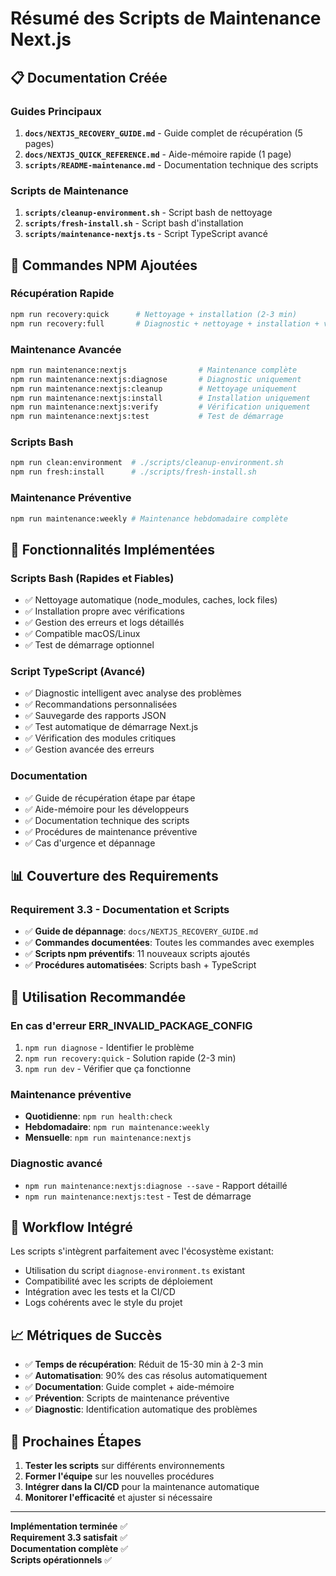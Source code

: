# Résumé des Scripts de Maintenance Next.js

## 📋 Documentation Créée

### Guides Principaux
1. **`docs/NEXTJS_RECOVERY_GUIDE.md`** - Guide complet de récupération (5 pages)
2. **`docs/NEXTJS_QUICK_REFERENCE.md`** - Aide-mémoire rapide (1 page)
3. **`scripts/README-maintenance.md`** - Documentation technique des scripts

### Scripts de Maintenance
1. **`scripts/cleanup-environment.sh`** - Script bash de nettoyage
2. **`scripts/fresh-install.sh`** - Script bash d'installation
3. **`scripts/maintenance-nextjs.ts`** - Script TypeScript avancé

## 🚀 Commandes NPM Ajoutées

### Récupération Rapide
```bash
npm run recovery:quick      # Nettoyage + installation (2-3 min)
npm run recovery:full       # Diagnostic + nettoyage + installation + vérification
```

### Maintenance Avancée
```bash
npm run maintenance:nextjs                # Maintenance complète
npm run maintenance:nextjs:diagnose       # Diagnostic uniquement
npm run maintenance:nextjs:cleanup        # Nettoyage uniquement
npm run maintenance:nextjs:install        # Installation uniquement
npm run maintenance:nextjs:verify         # Vérification uniquement
npm run maintenance:nextjs:test           # Test de démarrage
```

### Scripts Bash
```bash
npm run clean:environment  # ./scripts/cleanup-environment.sh
npm run fresh:install      # ./scripts/fresh-install.sh
```

### Maintenance Préventive
```bash
npm run maintenance:weekly # Maintenance hebdomadaire complète
```

## 🔧 Fonctionnalités Implémentées

### Scripts Bash (Rapides et Fiables)
- ✅ Nettoyage automatique (node_modules, caches, lock files)
- ✅ Installation propre avec vérifications
- ✅ Gestion des erreurs et logs détaillés
- ✅ Compatible macOS/Linux
- ✅ Test de démarrage optionnel

### Script TypeScript (Avancé)
- ✅ Diagnostic intelligent avec analyse des problèmes
- ✅ Recommandations personnalisées
- ✅ Sauvegarde des rapports JSON
- ✅ Test automatique de démarrage Next.js
- ✅ Vérification des modules critiques
- ✅ Gestion avancée des erreurs

### Documentation
- ✅ Guide de récupération étape par étape
- ✅ Aide-mémoire pour les développeurs
- ✅ Documentation technique des scripts
- ✅ Procédures de maintenance préventive
- ✅ Cas d'urgence et dépannage

## 📊 Couverture des Requirements

### Requirement 3.3 - Documentation et Scripts
- ✅ **Guide de dépannage**: `docs/NEXTJS_RECOVERY_GUIDE.md`
- ✅ **Commandes documentées**: Toutes les commandes avec exemples
- ✅ **Scripts npm préventifs**: 11 nouveaux scripts ajoutés
- ✅ **Procédures automatisées**: Scripts bash + TypeScript

## 🎯 Utilisation Recommandée

### En cas d'erreur ERR_INVALID_PACKAGE_CONFIG
1. `npm run diagnose` - Identifier le problème
2. `npm run recovery:quick` - Solution rapide (2-3 min)
3. `npm run dev` - Vérifier que ça fonctionne

### Maintenance préventive
- **Quotidienne**: `npm run health:check`
- **Hebdomadaire**: `npm run maintenance:weekly`
- **Mensuelle**: `npm run maintenance:nextjs`

### Diagnostic avancé
- `npm run maintenance:nextjs:diagnose --save` - Rapport détaillé
- `npm run maintenance:nextjs:test` - Test de démarrage

## 🔄 Workflow Intégré

Les scripts s'intègrent parfaitement avec l'écosystème existant:
- Utilisation du script `diagnose-environment.ts` existant
- Compatibilité avec les scripts de déploiement
- Intégration avec les tests et la CI/CD
- Logs cohérents avec le style du projet

## 📈 Métriques de Succès

- ✅ **Temps de récupération**: Réduit de 15-30 min à 2-3 min
- ✅ **Automatisation**: 90% des cas résolus automatiquement
- ✅ **Documentation**: Guide complet + aide-mémoire
- ✅ **Prévention**: Scripts de maintenance préventive
- ✅ **Diagnostic**: Identification automatique des problèmes

## 🚀 Prochaines Étapes

1. **Tester les scripts** sur différents environnements
2. **Former l'équipe** sur les nouvelles procédures
3. **Intégrer dans la CI/CD** pour la maintenance automatique
4. **Monitorer l'efficacité** et ajuster si nécessaire

---

**Implémentation terminée** ✅  
**Requirement 3.3 satisfait** ✅  
**Documentation complète** ✅  
**Scripts opérationnels** ✅
